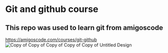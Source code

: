 # Git and github course

## This repo was used to learn git from amigoscode

https://amigoscode.com/courses/git-github
![Copy of Copy of Copy of Copy of Copy of Untitled Design](https://github.com/Kamran2022/learning-git/assets/97768463/f29d7ef1-eb9f-42bf-b354-36075a786b2b)
